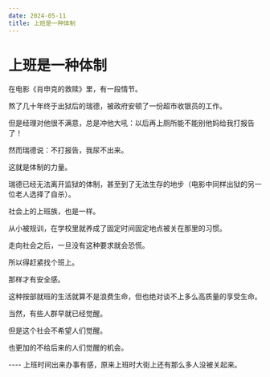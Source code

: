 ```yaml
---
date: 2024-05-11
title: 上班是一种体制
---
```


# 上班是一种体制

在电影《肖申克的救赎》里，有一段情节。

熬了几十年终于出狱后的瑞德，被政府安顿了一份超市收银员的工作。

但是经理对他很不满意，总是冲他大吼：以后再上厕所能不能别他妈给我打报告了！

然而瑞德说：不打报告，我尿不出来。

这就是体制的力量。

瑞德已经无法离开监狱的体制，甚至到了无法生存的地步（电影中同样出狱的另一位老人选择了自杀）。

社会上的上班族，也是一样。

从小被规训，在学校里就养成了固定时间固定地点被关在那里的习惯。

走向社会之后，一旦没有这种要求就会恐慌。

所以得赶紧找个班上。

那样才有安全感。

这种按部就班的生活就算不是浪费生命，但也绝对谈不上多么高质量的享受生命。

当然，有些人群早就已经觉醒。

但是这个社会不希望人们觉醒。

也更加的不给后来的人们觉醒的机会。

---- 上班时间出来办事有感，原来上班时大街上还有那么多人没被关起来。